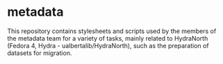 # metadata
This repository contains stylesheets and scripts used by the members of the metadata team for a variety of tasks, mainly related to HydraNorth (Fedora 4, Hydra - ualbertalib/HydraNorth), such as the preparation of datasets for migration.
